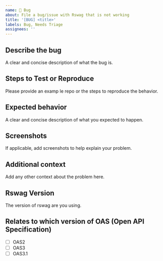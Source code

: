 ```yaml
---
name: 🐛 Bug
about: File a bug/issue with Rswag that is not working
title: '[BUG] <title>'
labels: Bug, Needs Triage
assignees: ''
---
```


## Describe the bug
A clear and concise description of what the bug is.

## Steps to Test or Reproduce
Please provide an examp
le repo or the steps to reproduce the behavior.

## Expected behavior
A clear and concise description of what you expected to happen.

## Screenshots
If applicable, add screenshots to help explain your problem.

## Additional context
Add any other context about the problem here.

## Rswag Version
The version of rswag are you using.

## Relates to which version of OAS (Open API Specification)
- [ ] OAS2
- [ ] OAS3
- [ ] OAS3.1